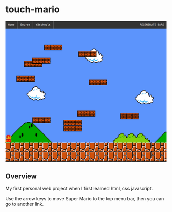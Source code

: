 # touch-mario

![](touch-mario.png)

## Overview

My first personal web project when I first learned html, css javascript.

Use the arrow keys to move Super Mario to the top menu bar, then you can go to another link.

